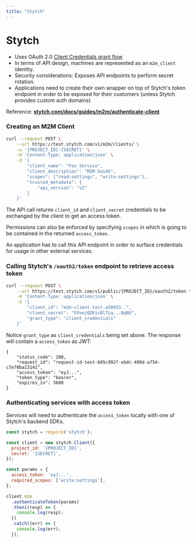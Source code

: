 ```yaml
---
title: "Stytch"
---
```


# Stytch

- Uses OAuth 2.0 [Client Credentials grant flow](https://datatracker.ietf.org/doc/html/rfc6749).
- In terms of API design, machines are represented as an `m2m_client` identity.
- Security considerations: Exposes API endpoints to perform secret rotation.
- Applications need to create their own wrapper on top of Stytch's token endpoint in order to be exposed for their customers (unless Stytch provides custom auth domains)

Reference: **[stytch.com/docs/guides/m2m/authenticate-client](https://stytch.com/docs/guides/m2m/authenticate-client)**

### Creating an M2M Client

```bash
curl --request POST \
	--url https://test.stytch.com/v1/m2m/clients/ \
	-u '{PROJECT_ID}:{SECRET}' \
	-H 'Content-Type: application/json' \
	-d '{
		"client_name": "Foo Service",
		"client_description": "M2M Guide",
		"scopes": ["read:settings", "write:settings"],
		"trusted_metadata": {
			"api_version": "v2"
		}
	}'
```

The API call returns `client_id` and `client_secret` credentials to be exchanged by the client to get an access token.

Permissions can also be enforced by specifying `scopes` in which is going to be contained in the returned `access_token`.

An application has to call this API endpoint in order to surface credentials for usage in other external services.

### Calling Stytch's `/oauth2/token` endpoint to retrieve access token

```bash
curl --request POST \
	--url https://test.stytch.com/v1/public/{PROJECT_ID}/oauth2/token \
	-H 'Content-Type: application/json' \
	-d '{
		"client_id": "m2m-client-test-a50053..",
		"client_secret": "FXvejQZKicBl7Lq...QqNU",
		"grant_type": "client_credentials"
	}'
```

Notice `grant_type` as `client_credentials` being set above. The response will contain a `access_token` as JWT:

```
{
    "status_code": 200,
    "request_id": "request-id-test-b05c992f-ebdc-489d-a754-c7e70ba13141",
    "access_token": "eyJ...",
    "token_type": "bearer",
    "expires_in": 3600
}
```

### Authenticating services with access token

Services will need to authenticate the `access_token` locally with one of Stytch's backend SDKs.

```js
const stytch = require('stytch');

const client = new stytch.Client({
  project_id: '{PROJECT_ID}',
  secret: '{SECRET}',
});

const params = {
  access_token: 'eyJ...',
  required_scopes: ['write:settings'],
};

client.m2m
  .authenticateToken(params)
  .then((resp) => {
    console.log(resp);
  })
  .catch((err) => {
    console.log(err);
  });
```
